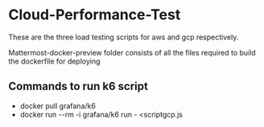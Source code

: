 # Cloud-Performance-Test

These are the three load testing scripts for aws and gcp respectively.


Mattermost-docker-preview folder consists of all the files required to build the dockerfile for deploying

Commands to run k6 script
-------------------------

* docker pull grafana/k6
* docker run --rm -i grafana/k6 run - <scriptgcp.js

